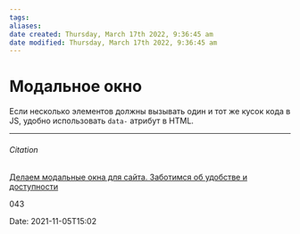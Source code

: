 ```yaml
---
tags: 
aliases: 
date created: Thursday, March 17th 2022, 9:36:45 am
date modified: Thursday, March 17th 2022, 9:36:45 am
---
```


# Модальное окно

Если несколько элементов должны вызывать один и тот же кусок кода в JS, удобно использовать `data-` атрибут в HTML.

---

###### Citation

[Делаем модальные окна для сайта. Заботимся об удобстве и доступности](https://habr.com/ru/post/519662/)

043

Date: 2021-11-05T15:02
